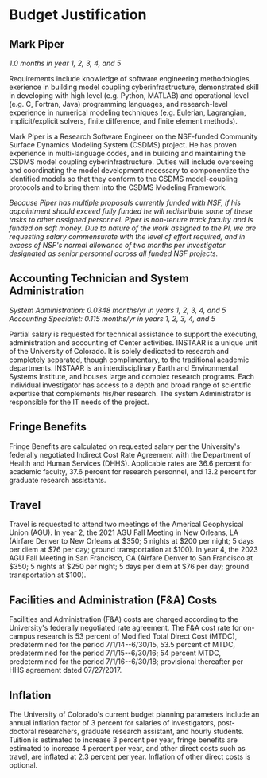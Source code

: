 Budget Justification
====================

Mark Piper
----------

*1.0 months in year 1, 2, 3, 4, and 5*

Requirements include knowledge of software engineering methodologies,
exerience in building model coupling cyberinfrastructure,
demonstrated skill in developing with high level (e.g. Python, MATLAB)
and operational level (e.g. C, Fortran, Java) programming languages,
and research-level experience in numerical modeling techniques
(e.g. Eulerian, Lagrangian, implicit/explicit solvers,
finite difference, and finite element methods).

Mark Piper is a Research Software Engineer on the NSF-funded
Community Surface Dynamics Modeling System (CSDMS) project.
He has proven experience in multi-language codes,
and in building and maintaining the CSDMS model coupling cyberinfrastructure.
Duties will include
overseeing and coordinating the model development
necessary to componentize the identified models
so that they conform to the CSDMS model-coupling protocols
and to bring them into the CSDMS Modeling Framework.

*Because Piper has multiple proposals currently funded with NSF,
if his appointment should exceed fully funded
he will redistribute some of these tasks to other assigned personnel.
Piper is non-tenure track faculty and is funded on soft money.
Due to nature of the work assigned to the PI,
we are requesting salary commensurate with the level of effort required,
and in excess of NSF's normal allowance
of two months per investigator designated as senior personnel
across all funded NSF projects.*

Accounting Technician and System Administration
-----------------------------------------------

*System Administration: 0.0348 months/yr in years 1, 2, 3, 4, and 5*  
*Accounting Specialist: 0.115 months/yr in years 1, 2, 3, 4, and 5*

Partial salary is requested for technical assistance
to support the executing, administration and accounting
of Center activities.
INSTAAR is a unique unit of the University of Colorado.
It is solely dedicated to research and completely separated,
though complimentary, to the traditional academic departments.
INSTAAR is an interdisciplinary Earth and Environmental Systems Institute,
and houses large and complex research programs.
Each individual investigator has access to a depth and broad range
of scientific expertise that complements his/her research.
The system Administrator is responsible for the IT needs of the project.

Fringe Benefits
---------------

Fringe Benefits are calculated on requested salary per the
University's federally negotiated Indirect Cost Rate Agreement
with the Department of Health and Human Services (DHHS).
Applicable rates are 36.6 percent for academic faculty,
37.6 percent for research personnel,
and 13.2 percent for graduate research assistants.

Travel
------

Travel is requested to attend two meetings
of the Americal Geophysical Union (AGU).
In year 2, the 2021 AGU Fall Meeting in New Orleans, LA
(Airfare Denver to New Orleans at $350;
5 nights at $200 per night;
5 days per diem at $76 per day;
ground transportation at $100).
In year 4, the 2023 AGU Fall Meeting in San Francisco, CA
(Airfare Denver to San Francisco at $350;
5 nights at $250 per night;
5 days per diem at $76 per day;
ground transportation at $100).

Facilities and Administration (F&A) Costs
-----------------------------------------

Facilities and Administration (F&A) costs are charged according
to the University's federally negotiated rate agreement.
The F&A cost rate for on-campus research is 53 percent
of Modified Total Direct Cost (MTDC),
predetermined for the period 7/1/14--6/30/15,
53.5 percent of MTDC,
predetermined for the period 7/1/15--6/30/16;
54 percent MTDC,
predetermined for the period 7/1/16--6/30/18;
provisional thereafter per HHS agreement dated 07/27/2017.

Inflation
---------

The University of Colorado's current budget planning parameters
include an annual inflation factor of 3 percent
for salaries of investigators, post-doctoral researchers,
graduate research assistant, and hourly students.
Tuition is estimated to increase 3 percent per year,
fringe benefits are estimated to increase 4 percent per year,
and other direct costs such as travel,
are inflated at 2.3 percent per year.
Inflation of other direct costs is optional.
